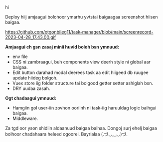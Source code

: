 hi

Deploy hiij amjaagui bolohoor ymarhu yvtstai baigaagaa screenshot hiisen baigaa.

https://github.com/otgonbileg11/task-manager/blob/main/screenrecord-2023-04-28_17.43.00.gif

**Amjaagui ch gsn zasaj minii huvid boloh bsn ymnuud:**

 - env file 
 - CSS ni zambraagui, buh components view deerh style ni global aar baigaa.
 - Edit button darahad modal deerees task aa edit hiigeed db ruugee update hiideg bolgoh.
 - Vuex store iig folder structure tai bolgood getter setter ashiglah bsn.
 - DRY uudaa zasah.

**Ogt chadaagui ymnuud:**

 - Hamgiin gol user-iin zovhon ooriinh ni task-iig haruuldag logic baihgui baigaa.
 - Middleware.
 
Za tgd oor yson shidiin aldaanuud baigaa baihaa. Dongoj surj ehelj baigaa bolhoor chadahaara heleed ogoorei. Bayrlalaa (.づ◡﹏◡)づ.
